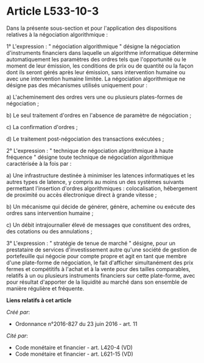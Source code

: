 # Article L533-10-3

Dans la présente sous-section et pour l'application des dispositions relatives à la négociation algorithmique : 

1° L'expression : " négociation algorithmique " désigne la négociation d'instruments financiers dans laquelle un algorithme
informatique détermine automatiquement les paramètres des ordres tels que l'opportunité ou le moment de leur émission, les
conditions de prix ou de quantité ou la façon dont ils seront gérés après leur émission, sans intervention humaine ou avec
une intervention humaine limitée. La négociation algorithmique ne désigne pas des mécanismes utilisés uniquement pour : 

a) L'acheminement des ordres vers une ou plusieurs plates-formes de négociation ; 

b) Le seul traitement d'ordres en l'absence de paramètre de négociation ; 

c) La confirmation d'ordres ; 

d) Le traitement post-négociation des transactions exécutées ; 

2° L'expression : " technique de négociation algorithmique à haute fréquence " désigne toute technique de négociation
algorithmique caractérisée à la fois par : 

a) Une infrastructure destinée à minimiser les latences informatiques et les autres types de latence, y compris au moins un
des systèmes suivants permettant l'insertion d'ordres algorithmiques : colocalisation, hébergement de proximité ou accès
électronique direct à grande vitesse ; 

b) Un mécanisme qui décide de générer, génère, achemine ou exécute des ordres sans intervention humaine ; 

c) Un débit intrajournalier élevé de messages que constituent des ordres, des cotations ou des annulations ; 

3° L'expression : " stratégie de tenue de marché " désigne, pour un prestataire de services d'investissement autre qu'une
société de gestion de portefeuille qui négocie pour compte propre et agit en tant que membre d'une plate-forme de
négociation, le fait d'afficher simultanément des prix fermes et compétitifs à l'achat et à la vente pour des tailles
comparables, relatifs à un ou plusieurs instruments financiers sur cette plate-forme, avec pour résultat d'apporter de la
liquidité au marché dans son ensemble de manière régulière et fréquente.

**Liens relatifs à cet article**

_Créé par_:

  - Ordonnance n°2016-827 du 23 juin 2016 - art. 11

_Cité par_:

  - Code monétaire et financier - art. L420-4 (VD)
  - Code monétaire et financier - art. L621-15 (VD)
